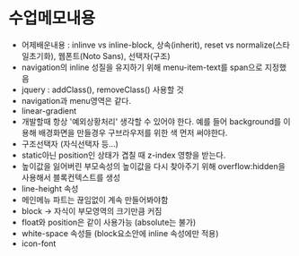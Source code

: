 # 수업메모내용
* 어제배운내용 : inlinve vs inline-block, 상속(inherit), reset vs normalize(스타일초기화), 웹폰트(Noto Sans), 선택자(구조)
* navigation의 inline 성질을 유지하기 위해 menu-item-text를 span으로 지정했음
* jquery : addClass(), removeClass() 사용할 것
* navigation과 menu영역은 같다. 
* linear-gradient
* 개발할때 항상 '예외상황처리' 생각할 수 있어야 한다. 예를 들어 background를 이용해 배경화면을 만들경우 구브라우저를 위한 색 먼저 써야한다.
* 구조선택자 (자식선택자 등...)
*  static아닌 position인 상태가 겹칠 때 z-index 영향을 받는다.
* 높이값을 잃어버린 부모속성의 높이값을 다시 찾아주기 위해 overflow:hidden을 사용해서 블록컨텍스트를 생성
* line-height 속성 
* 메인메뉴 파트는 끊임없이 계속 만들어봐야함 
* block -> 자식이 부모영역의 크기만큼 커짐
* float와 position은 같이 사용가능 (absolute는 불가)
* white-space 속성들 (block요소안에 inline 속성에만 적용)
* icon-font